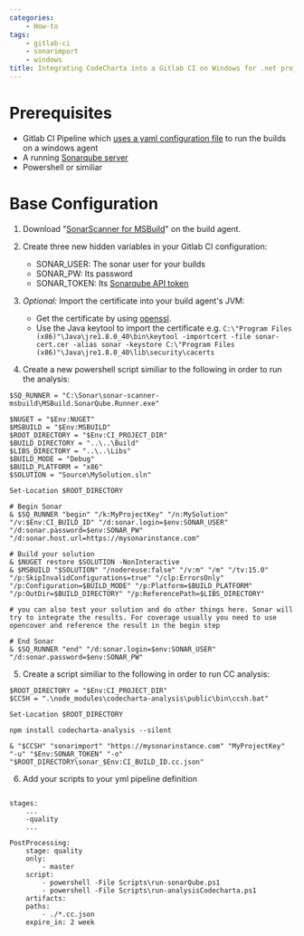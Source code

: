 ```yaml
---
categories:
    - How-to
tags:
    - gitlab-ci
    - sonarimport
    - windows
title: Integrating CodeCharta into a Gitlab CI on Windows for .net projects
---
```


# Prerequisites

-   Gitlab CI Pipeline which [uses a yaml configuration file](https://docs.gitlab.com/ee/ci/yaml/) to run the builds on a windows agent
-   A running [Sonarqube server](https://docs.sonarqube.org/7.4/setup/install-server/)
-   Powershell or similiar

# Base Configuration

1. Download "[SonarScanner for MSBuild](https://docs.sonarqube.org/display/SCAN/Analyzing+with+SonarQube+Scanner+for+MSBuild)" on the build agent.

2. Create three new hidden variables in your Gitlab CI configuration:
    - SONAR_USER: The sonar user for your builds
    - SONAR_PW: Its password
    - SONAR_TOKEN: Its [Sonarqube API token](https://docs.sonarqube.org/7.4/user-guide/user-token/)
3. _Optional:_ Import the certificate into your build agent's JVM:
    - Get the certificate by using [openssl](https://superuser.com/questions/97201/how-to-save-a-remote-server-ssl-certificate-locally-as-a-file/641396#641396).
    - Use the Java keytool to import the certificate e.g. `C:\"Program Files (x86)"\Java\jre1.8.0_40\bin\keytool -importcert -file sonar-cert.cer -alias sonar -keystore C:\"Program Files (x86)"\Java\jre1.8.0_40\lib\security\cacerts`
4. Create a new powershell script similiar to the following in order to run the analysis:

```
$SQ_RUNNER = "C:\Sonar\sonar-scanner-msbuild\MSBuild.SonarQube.Runner.exe"

$NUGET = "$Env:NUGET"
$MSBUILD = "$Env:MSBUILD"
$ROOT_DIRECTORY = "$Env:CI_PROJECT_DIR"
$BUILD_DIRECTORY = "..\..\Build"
$LIBS_DIRECTORY = "..\..\Libs"
$BUILD_MODE = "Debug"
$BUILD_PLATFORM = "x86"
$SOLUTION = "Source\MySolution.sln"

Set-Location $ROOT_DIRECTORY

# Begin Sonar
& $SQ_RUNNER "begin" "/k:MyProjectKey" "/n:MySolution" "/v:$Env:CI_BUILD_ID" "/d:sonar.login=$env:SONAR_USER" "/d:sonar.password=$env:SONAR_PW" "/d:sonar.host.url=https://mysonarinstance.com"

# Build your solution
& $NUGET restore $SOLUTION -NonInteractive
& $MSBUILD "$SOLUTION" "/nodereuse:false" "/v:m" "/m" "/tv:15.0" "/p:SkipInvalidConfigurations=true" "/clp:ErrorsOnly" "/p:Configuration=$BUILD_MODE" "/p:Platform=$BUILD_PLATFORM" "/p:OutDir=$BUILD_DIRECTORY" "/p:ReferencePath=$LIBS_DIRECTORY"

# you can also test your solution and do other things here. Sonar will try to integrate the results. For coverage usually you need to use opencover and reference the result in the begin step

# End Sonar
& $SQ_RUNNER "end" "/d:sonar.login=$env:SONAR_USER" "/d:sonar.password=$env:SONAR_PW"

```

5. Create a script similiar to the following in order to run CC analysis:

```
$ROOT_DIRECTORY = "$Env:CI_PROJECT_DIR"
$CCSH = ".\node_modules\codecharta-analysis\public\bin\ccsh.bat"

Set-Location $ROOT_DIRECTORY

npm install codecharta-analysis --silent

& "$CCSH" "sonarimport" "https://mysonarinstance.com" "MyProjectKey" "-u" "$Env:SONAR_TOKEN" "-o" "$ROOT_DIRECTORY\sonar_$Env:CI_BUILD_ID.cc.json"
```

6. Add your scripts to your yml pipeline definition

```

stages:
	...
	-quality
	...

PostProcessing:
	stage: quality
	only:
		- master
	script:
		- powershell -File Scripts\run-sonarQube.ps1
		- powershell -File Scripts\run-analysisCodecharta.ps1
	artifacts:
	paths:
		- ./*.cc.json
	expire_in: 2 week

```
